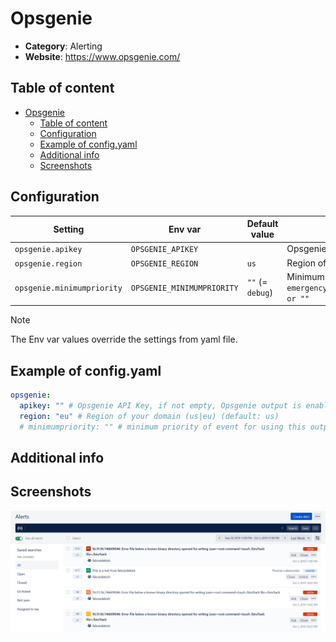 # Opsgenie

- **Category**: Alerting
- **Website**: https://www.opsgenie.com/

## Table of content

- [Opsgenie](#opsgenie)
  - [Table of content](#table-of-content)
  - [Configuration](#configuration)
  - [Example of config.yaml](#example-of-configyaml)
  - [Additional info](#additional-info)
  - [Screenshots](#screenshots)

## Configuration

| Setting                    | Env var                    | Default value    | Description                                                                                                                         |
| -------------------------- | -------------------------- | ---------------- | ----------------------------------------------------------------------------------------------------------------------------------- |
| `opsgenie.apikey`          | `OPSGENIE_APIKEY`          |                  | Opsgenie API Key, if not empty, Opsgenie output is **enabled**                                                                      |
| `opsgenie.region`          | `OPSGENIE_REGION`          | `us`             | Region of your domain (`us`, `eu`)                                                                                                  |
| `opsgenie.minimumpriority` | `OPSGENIE_MINIMUMPRIORITY` | `""` (= `debug`) | Minimum priority of event for using this output, order is `emergency,alert,critical,error,warning,notice,informational,debug or ""` |

> [!NOTE]
The Env var values override the settings from yaml file.

## Example of config.yaml

```yaml
opsgenie:
  apikey: "" # Opsgenie API Key, if not empty, Opsgenie output is enabled
  region: "eu" # Region of your domain (us|eu) (default: us)
  # minimumpriority: "" # minimum priority of event for using this output, order is emergency|alert|critical|error|warning|notice|informational|debug or "" (default)

```

## Additional info

## Screenshots

![opsgenie example](images/opsgenie.png)

